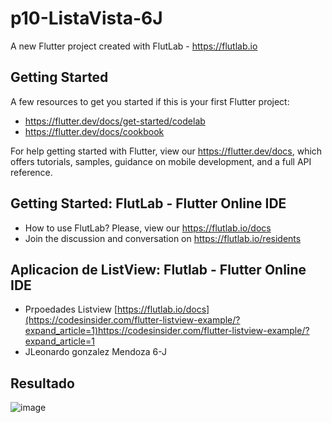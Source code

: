 # p10-ListaVista-6J

A new Flutter project created with FlutLab - https://flutlab.io

## Getting Started

A few resources to get you started if this is your first Flutter project:

- https://flutter.dev/docs/get-started/codelab
- https://flutter.dev/docs/cookbook

For help getting started with Flutter, view our
https://flutter.dev/docs, which offers tutorials,
samples, guidance on mobile development, and a full API reference.

## Getting Started: FlutLab - Flutter Online IDE

- How to use FlutLab? Please, view our https://flutlab.io/docs
- Join the discussion and conversation on https://flutlab.io/residents

## Aplicacion de ListView: Flutlab - Flutter Online IDE

- Prpoedades Listview [https://flutlab.io/docs](https://codesinsider.com/flutter-listview-example/?expand_article=1)https://codesinsider.com/flutter-listview-example/?expand_article=1
- JLeonardo gonzalez Mendoza 6-J

## Resultado
![image](https://github.com/LGonzalezMendoza/p10-ListaCard-6J/assets/143547970/a884415a-4a84-4081-adca-adefdd01363c)

